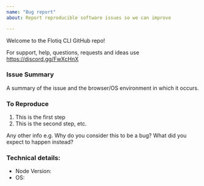```yaml
---
name: "Bug report"
about: Report reproducible software issues so we can improve

---
```


Welcome to the Flotiq CLI GitHub repo!

For support, help, questions, requests and ideas use https://discord.gg/FwXcHnX

### Issue Summary

A summary of the issue and the browser/OS environment in which it occurs.

### To Reproduce

1. This is the first step
2. This is the second step, etc.

Any other info e.g. Why do you consider this to be a bug? What did you expect to happen instead?

### Technical details:

* Node Version:
* OS:
